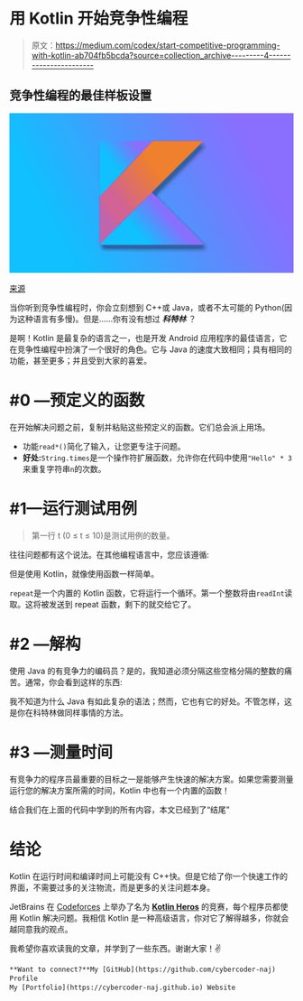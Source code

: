 # 用 Kotlin 开始竞争性编程

> 原文：<https://medium.com/codex/start-competitive-programming-with-kotlin-ab704fb5bcda?source=collection_archive---------4----------------------->

## 竞争性编程的最佳样板设置

![](img/0250c73cdb704962e5e4c8eab48ea93e.png)

[来源](https://wallpaperaccess.com/kotlin)

当你听到竞争性编程时，你会立刻想到 C++或 Java，或者不太可能的 Python(因为这种语言有多慢)。但是……你有没有想过 ***科特林*** ？

是啊！Kotlin 是最复杂的语言之一，也是开发 Android 应用程序的最佳语言，它在竞争性编程中扮演了一个很好的角色。它与 Java 的速度大致相同；具有相同的功能，甚至更多；并且受到大家的喜爱。

# #0 —预定义的函数

在开始解决问题之前，复制并粘贴这些预定义的函数。它们总会派上用场。

*   功能`read*()`简化了输入，让您更专注于问题。
*   **好处:**`String.times`是一个操作符扩展函数，允许你在代码中使用`"Hello" * 3`来重复字符串`n`的次数。

# #1—运行测试用例

> 第一行 t (0 ≤ t ≤ 10)是测试用例的数量。

往往问题都有这个说法。在其他编程语言中，您应该遵循:

但是使用 Kotlin，就像使用函数一样简单。

`repeat`是一个内置的 Kotlin 函数，它将运行一个循环。第一个整数将由`readInt`读取。这将被发送到 repeat 函数，剩下的就交给它了。

# #2 —解构

使用 Java 的有竞争力的编码员？是的，我知道必须分隔这些空格分隔的整数的痛苦。通常，你会看到这样的东西:

我不知道为什么 Java 有如此复杂的语法；然而，它也有它的好处。不管怎样，这是你在科特林做同样事情的方法。

# #3 —测量时间

有竞争力的程序员最重要的目标之一是能够产生快速的解决方案。如果您需要测量运行您的解决方案所需的时间，Kotlin 中也有一个内置的函数！

结合我们在上面的代码中学到的所有内容，本文已经到了“结尾”

# 结论

Kotlin 在运行时间和编译时间上可能没有 C++快。但是它给了你一个快速工作的界面，不需要过多的关注物流，而是更多的关注问题本身。

JetBrains 在 [Codeforces](https://www.codeforces.com) 上举办了名为 [**Kotlin Heros**](https://codeforces.com/kotlin#:~:text=The%20fourth%20%22Kotlin%20Heroes%22%20competition,interesting%20for%20seasoned%20competitive%20programmers.) 的竞赛，每个程序员都使用 Kotlin 解决问题。我相信 Kotlin 是一种高级语言，你对它了解得越多，你就会越同意我的观点。

我希望你喜欢读我的文章，并学到了一些东西。谢谢大家！✌️

```
**Want to connect?**My [GitHub](https://github.com/cybercoder-naj) Profile
My [Portfolio](https://cybercoder-naj.github.io) Website
```